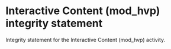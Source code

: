 # Interactive Content (mod_hvp) integrity statement #

Integrity statement for the Interactive Content (mod_hvp) activity.
